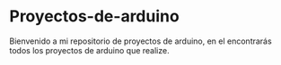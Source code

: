 # Proyectos-de-arduino

Bienvenido a mi repositorio de proyectos de arduino, en el encontrarás todos los proyectos de arduino que realize.
